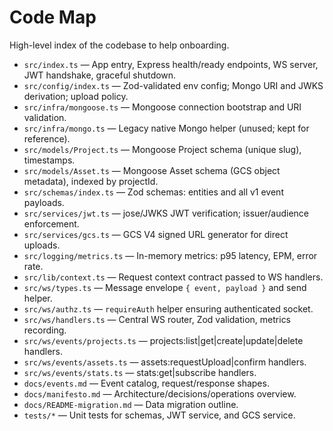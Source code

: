 # Code Map

High-level index of the codebase to help onboarding.

- `src/index.ts` — App entry, Express health/ready endpoints, WS server, JWT handshake, graceful shutdown.
- `src/config/index.ts` — Zod-validated env config; Mongo URI and JWKS derivation; upload policy.
- `src/infra/mongoose.ts` — Mongoose connection bootstrap and URI validation.
- `src/infra/mongo.ts` — Legacy native Mongo helper (unused; kept for reference).
- `src/models/Project.ts` — Mongoose Project schema (unique slug), timestamps.
- `src/models/Asset.ts` — Mongoose Asset schema (GCS object metadata), indexed by projectId.
- `src/schemas/index.ts` — Zod schemas: entities and all v1 event payloads.
- `src/services/jwt.ts` — jose/JWKS JWT verification; issuer/audience enforcement.
- `src/services/gcs.ts` — GCS V4 signed URL generator for direct uploads.
- `src/logging/metrics.ts` — In-memory metrics: p95 latency, EPM, error rate.
- `src/lib/context.ts` — Request context contract passed to WS handlers.
- `src/ws/types.ts` — Message envelope `{ event, payload }` and send helper.
- `src/ws/authz.ts` — `requireAuth` helper ensuring authenticated socket.
- `src/ws/handlers.ts` — Central WS router, Zod validation, metrics recording.
- `src/ws/events/projects.ts` — projects:list|get|create|update|delete handlers.
- `src/ws/events/assets.ts` — assets:requestUpload|confirm handlers.
- `src/ws/events/stats.ts` — stats:get|subscribe handlers.
- `docs/events.md` — Event catalog, request/response shapes.
- `docs/manifesto.md` — Architecture/decisions/operations overview.
- `docs/README-migration.md` — Data migration outline.
- `tests/*` — Unit tests for schemas, JWT service, and GCS service.
